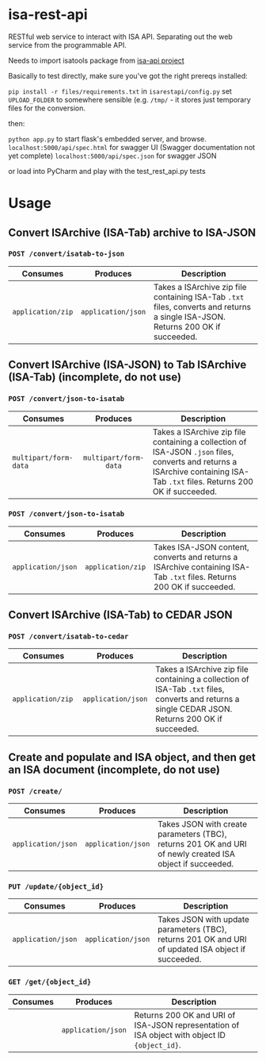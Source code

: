 # isa-rest-api

RESTful web service to interact with ISA API. Separating out the web service from the programmable API.

Needs to import isatools package from [isa-api project](https://github.com/ISA-tools/isa-api)

Basically to test directly, make sure you've got the right prereqs installed:

`pip install -r files/requirements.txt`
in `isarestapi/config.py` set `UPLOAD_FOLDER` to somewhere sensible (e.g. `/tmp/` - it stores just temporary files for
the conversion.

then:

`python app.py` to start flask's embedded server, and browse. 
`localhost:5000/api/spec.html` for swagger UI (Swagger documentation not yet complete)
`localhost:5000/api/spec.json` for swagger JSON

or load into PyCharm and play with the test_rest_api.py tests

# Usage
## Convert ISArchive (ISA-Tab) archive to ISA-JSON
### `POST /convert/isatab-to-json`
| Consumes              | Produces           | Description    |
| --------------------- |:------------------:| -------------- |
| `application/zip`    | `application/json` |  Takes a ISArchive zip file containing ISA-Tab `.txt` files, converts and returns a single ISA-JSON. Returns 200 OK if succeeded. |

## Convert ISArchive (ISA-JSON) to Tab ISArchive (ISA-Tab) (incomplete, do not use)
### `POST /convert/json-to-isatab`
| Consumes              | Produces              | Description    |
| --------------------- |:---------------------:| -------------- |
| `multipart/form-data` | `multipart/form-data` |  Takes a ISArchive zip file containing a collection of ISA-JSON `.json` files, converts and returns a ISArchive containing ISA-Tab `.txt` files. Returns 200 OK if succeeded.|

### `POST /convert/json-to-isatab`
| Consumes              | Produces              | Description    |
| --------------------- |:---------------------:| -------------- |
| `application/json`    | `application/zip`     |  Takes ISA-JSON content, converts and returns a ISArchive containing ISA-Tab `.txt` files. Returns 200 OK if succeeded. |

## Convert ISArchive (ISA-Tab) to CEDAR JSON
### `POST /convert/isatab-to-cedar`
| Consumes              | Produces              | Description    |
| --------------------- |:---------------------:| -------------- |
| `application/zip    ` | `application/json`    |  Takes a ISArchive zip file containing a collection of ISA-Tab `.txt` files, converts and returns a single CEDAR JSON. Returns 200 OK if succeeded.|

## Create and populate and ISA object, and then get an ISA document (incomplete, do not use)
### `POST /create/`
| Consumes              | Produces              | Description    |
| --------------------- |:---------------------:| -------------- |
| `application/json`    | `application/json`    |  Takes JSON with create parameters (TBC), returns 201 OK and URI of newly created ISA object if succeeded. |

### `PUT /update/{object_id}`
| Consumes              | Produces              | Description    |
| --------------------- |:---------------------:| -------------- |
| `application/json`    | `application/json`    |  Takes JSON with update parameters (TBC), returns 201 OK and URI of updated ISA object if succeeded. |

### `GET /get/{object_id}`
| Consumes              | Produces              | Description    |
| --------------------- |:---------------------:| -------------- |
|                       | `application/json`    |  Returns 200 OK and URI of ISA-JSON representation of ISA object with object ID `{object_id}`. |
